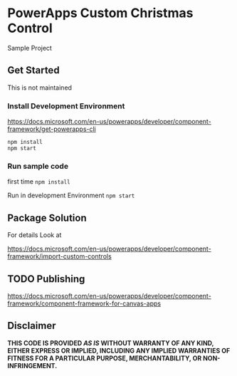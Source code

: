 # PowerApps Custom Christmas Control

Sample Project

## Get Started
This is not maintained
### Install Development Environment

https://docs.microsoft.com/en-us/powerapps/developer/component-framework/get-powerapps-cli
```
npm install
npm start
```
### Run sample code
first time
`npm install`

Run in development Environment
`npm start`

## Package Solution

For details Look at

https://docs.microsoft.com/en-us/powerapps/developer/component-framework/import-custom-controls


## TODO Publishing
https://docs.microsoft.com/en-us/powerapps/developer/component-framework/component-framework-for-canvas-apps


## Disclaimer

**THIS CODE IS PROVIDED *AS IS* WITHOUT WARRANTY OF ANY KIND, EITHER EXPRESS OR IMPLIED, INCLUDING ANY IMPLIED WARRANTIES OF FITNESS FOR A PARTICULAR PURPOSE, MERCHANTABILITY, OR NON-INFRINGEMENT.**
